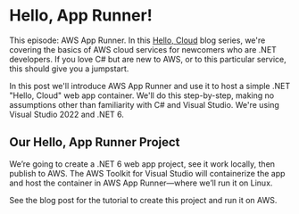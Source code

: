 # Hello, App Runner!

This episode: AWS App Runner. In this [Hello, Cloud](https://davidpallmann.hashnode.dev/hello-app-runner) blog series, we're covering the basics of AWS cloud services for newcomers who are .NET developers. If you love C# but are new to AWS, or to this particular service, this should give you a jumpstart.

In this post we'll introduce AWS App Runner and use it to host a simple .NET "Hello, Cloud" web app container. We'll do this step-by-step, making no assumptions other than familiarity with C# and Visual Studio. We're using Visual Studio 2022 and .NET 6.

## Our Hello, App Runner Project

We’re going to create a .NET 6 web app project, see it work locally, then publish to AWS. The AWS Toolkit for Visual Studio will containerize the app and host the container in AWS App Runner—where we’ll run it on Linux. 

See the blog post for the tutorial to create this project and run it on AWS.

